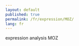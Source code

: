 ```yaml
---
layout: default
published: true
permalink: /fr/expression/MOZ/
lang: fr
---
```


expression analysis MOZ
